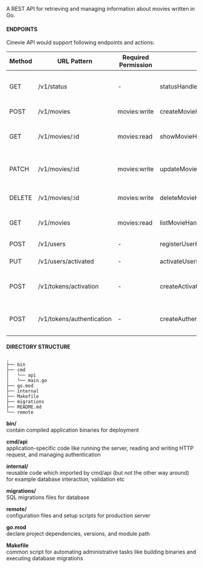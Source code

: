 A REST API for retrieving and managing information about movies written in Go.

#### ENDPOINTS

Cinevie API would support following endpoints and actions:

| Method | URL Pattern               | Required Permission | Handler                          | Action                                     |
| ------ | ------------------------- | ------------------- | -------------------------------- | ------------------------------------------ |
| GET    | /v1/status                | -                   | statusHandler                    | Show application condition and information |
| POST   | /v1/movies                | movies:write        | createMovieHandler               | Create a new movie                         |
| GET    | /v1/movies/:id            | movies:read         | showMovieHandler                 | Show the details of a specific movie       |
| PATCH  | /v1/movies/:id            | movies:write        | updateMoviehandler               | Update the details of a specific movie     |
| DELETE | /v1/movies/:id            | movies:write        | deleteMovieHandler               | Delete a specific movie                    |
| GET    | /v1/movies                | movies:read         | listMovieHandler                 | Show the details of listed movies          |
| POST   | /v1/users                 | -                   | registerUserHandler              | Register a new user                        |
| PUT    | /v1/users/activated       | -                   | activateUserHandler              | Activate a specific user                   |
| POST   | /v1/tokens/activation     | -                   | createActivationTokenHandler     | Generate a new activation token            |
| POST   | /v1/tokens/authentication | -                   | createAuthenticationTokenHandler | Generate a new authentication token        |

#### DIRECTORY STRUCTURE

```
.
├── bin
├── cmd
│   └── api
│   └── main.go
├── go.mod
├── internal
├── Makefile
├── migrations
├── README.md
└── remote
```

**bin/** \
contain compiled application binaries for deployment

**cmd/api** \
application-specific code like running the server, reading and writing HTTP request, and managing authentication

**internal/** \
reusable code which imported by cmd/api (but not the other way around) for example database interaction, validation etc

**migrations/** \
SQL migrations files for database

**remote/** \
configuration files and setup scripts for production server

**go.mod** \
declare project dependencies, versions, and module path

**Makefile** \
common script for automating administrative tasks like building binaries and executing database migrations
